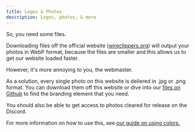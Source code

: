 ```yaml
---
title: Logos & Photos
description: Logos, photos, & more
---
```


So, you need some files.

Downloading files off the official website ([wireclippers.org](https://wireclippers.org)) will output your photos in WebP format, because the files are smaller and this allows us to get our website loaded faster. 

However, it's more annoying to you, the webmaster.

As a solution, every single photo on this website is deliered in .jpg or .png format. You can download them off this website or dive into our
[files on Github](https://github.com/PHSWireClippers5902/website-guidelines/tree/main/src/assets) to find the branding element that you need. 

You should also be able to get access to photos cleared for release on the Discord.

For more information on how to use this, see [our guide on using colors.](https://phswireclippers5902.github.io/website-guidelines/website/colors/)